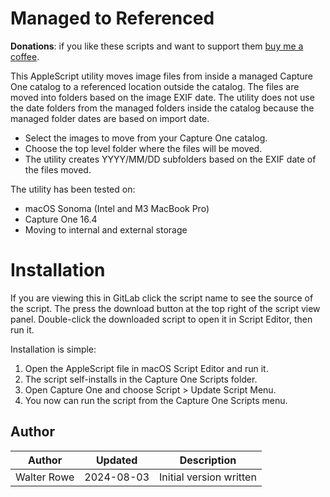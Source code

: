 # Managed to Referenced

**Donations**: if you like these scripts and want to support them [buy me a coffee](https://buymeacoffee.com/walterrowe).

This AppleScript utility moves image files from inside a managed Capture One catalog to a referenced location outside the catalog. The files are moved into folders based on the image EXIF date. The utility does not use the date folders from the managed folders inside the catalog because the managed folder dates are based on import date.

- Select the images to move from your Capture One catalog.
- Choose the top level folder where the files will be moved.
- The utility creates YYYY/MM/DD subfolders based on the EXIF date of the files moved.

The utility has been tested on:

- macOS Sonoma (Intel and M3 MacBook Pro)
- Capture One 16.4
- Moving to internal and external storage


# Installation

If you are viewing this in GitLab click the script name to see the source of the script. The press the download button at the top right of the script view panel. Double-click the downloaded script to open it in Script Editor, then run it. 

Installation is simple:

1. Open the AppleScript file in macOS Script Editor and run it.
2. The script self-installs in the Capture One Scripts folder.
3. Open Capture One and choose Script > Update Script Menu.
4. You now can run the script from the Capture One Scripts menu.

## Author

| Author | Updated | Description |
| --- | --- | --- |
| Walter Rowe | 2024-08-03 | Initial version written |
